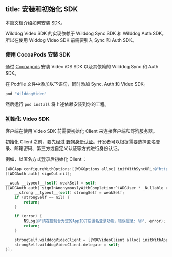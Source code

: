 ﻿title: 安装和初始化 SDK
---

本篇文档介绍如何安装 SDK。

Wilddog Video SDK 的实现依赖于 Wilddog Sync SDK 和 Wilddog Auth SDK，所以在使用 Widdog Video SDK 前需要引入 Sync 和 Auth SDK。

### 使用 CocoaPods 安装 SDK

通过 [Cocoapods](https://cocoapods.org/) 安装 Video iOS SDK 以及其依赖的 Wilddog Sync 和 Auth SDK。

在 Podfile 文件中添加以下语句，同时添加 Sync, Auth 和 Video SDK。

```ruby
pod 'WilddogVideo'
```

然后运行 `pod install` 将上述依赖安装到你的工程。

### 初始化 Video SDK

客户端在使用 Video SDK 前需要初始化 Client 来连接客户端和野狗服务器。

初始化 Client 之前，要先经过 [野狗身份认证](/overview/auth.html)。开发者可以根据需要选择匿名登录、邮箱密码、第三方或自定义认证等方式进行身份认证。

例如，以匿名方式登录后初始化 Client ：

```objectivec
[WDGApp configureWithOptions:[[WDGOptions alloc] initWithSyncURL:@"https://<#appId#>.wilddogio.com"]];
[[WDGAuth auth] signOut:nil];

__weak __typeof__(self) weakSelf = self;
[[WDGAuth auth] signInAnonymouslyWithCompletion:^(WDGUser * _Nullable user, NSError * _Nullable error) {
    __strong __typeof__(self) strongSelf = weakSelf;
    if (strongSelf == nil) {
        return;
    }

    if (error) {
        NSLog(@"请在控制台为您的AppID开启匿名登录功能，错误信息: %@", error);
        return;
    }

    strongSelf.wilddogVideoClient = [[WDGVideoClient alloc] initWithApp:[WDGApp defaultApp]];
    strongSelf.wilddogVideoClient.delegate = self;
}];
```
